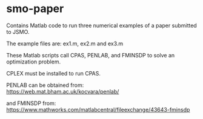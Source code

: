 # smo-paper
Contains Matlab code to run three numerical examples of a paper submitted to JSMO.

The example files are: ex1.m, ex2.m and ex3.m

These Matlab scripts call CPAS, PENLAB, and FMINSDP to solve an optimization problem.

CPLEX must be installed to run CPAS.

PENLAB can be obtained from: https://web.mat.bham.ac.uk/kocvara/penlab/

and FMINSDP from: https://www.mathworks.com/matlabcentral/fileexchange/43643-fminsdp
